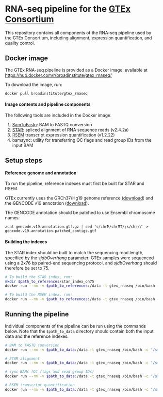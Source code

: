 # RNA-seq pipeline for the [GTEx Consortium](www.gtexportal.org)

This repository contains all components of the RNA-seq pipeline used by the GTEx Consortium, including alignment, expression quantification, and quality control.

## Docker image
The GTEx RNA-seq pipeline is provided as a Docker image, available at https://hub.docker.com/r/broadinstitute/gtex_rnaseq/

To download the image, run:
```bash
docker pull broadinstitute/gtex_rnaseq
```

#### Image contents and pipeline components
The following tools are included in the Docker image:
1. [SamToFastq](http://broadinstitute.github.io/picard/command-line-overview.html#SamToFastq): BAM to FASTQ conversion
2. [STAR](https://github.com/alexdobin/STAR): spliced alignment of RNA sequence reads (v2.4.2a)
3. [RSEM](http://deweylab.github.io/RSEM) transcript expression quantification (v1.2.22)
4. bamsync: utility for transferring QC flags and read group IDs from the input BAM

##  Setup steps
#### Reference genome and annotation
To run the pipeline, reference indexes must first be built for STAR and RSEM.

GTEx currently uses the GRCh37/Hg19 genome reference ([download](http://www.broadinstitute.org/ftp/pub/seq/references/Homo_sapiens_assembly19.fasta)) and the GENCODE v19 annotation ([download](ftp://ftp.sanger.ac.uk/pub/gencode/Gencode_human/release_19/gencode.v19.annotation.gtf.gz)).

The GENCODE annotation should be patched to use Ensembl chromosome names:
```
zcat gencode.v19.annotation.gtf.gz | sed 's/chrM/chrMT/;s/chr//' > gencode.v19.annotation.patched_contigs.gtf
```

#### Building the indexes
The STAR index should be built to match the sequencing read length, specified by the _sjdbOverhang_ parameter. GTEx samples were sequenced using a 2x76 bp paired-end sequencing protocol, and _sjdbOverhang_ should therefore be set to 75.

```bash
# To build the STAR index, run:
mkdir $path_to_references/star_index_oh75
docker run --rm -v $path_to_references:/data -t gtex_rnaseq /bin/bash -c "STAR --runMode genomeGenerate --genomeDir /data/star_index_oh75 --genomeFastaFiles /data/Homo_sapiens_assembly19.fasta --sjdbGTFfile /data/gencode.v19.annotation.patched_contigs.gtf --sjdbOverhang 75 --runThreadN 4"

# To build the RSEM index, run:
docker run --rm -v $path_to_references:/data -t gtex_rnaseq /bin/bash -c "rsem-prepare-reference --num-threads 4 --gtf /data/gencode.v19.annotation.patched_contigs.gtf /data/Homo_sapiens_assembly19.fasta /data/rsem_reference/rsem_reference"
```

## Running the pipeline
Individual components of the pipeline can be run using the commands below. Note that the `$path_to_data` directory should contain both the input data and the reference indexes.

```bash
# BAM to FASTQ conversion
docker run --rm -v $path_to_data:/data -t gtex_rnaseq /bin/bash -c "/src/run_SamToFastq.py /data/$input_bam -p $prefix -o /data"

# STAR alignment
docker run --rm -v $path_to_data:/data -t gtex_rnaseq /bin/bash -c "/src/run_STAR.py /data/star_index_oh75 /data/$fastq1 /data/$fastq2 $prefix --threads 4 --output_dir /tmp/star_out && mv /tmp/star_out /data/star_out"

# sync BAMs (QC flags and read group IDs)
docker run --rm -v $path_to_data:/data -t gtex_rnaseq /bin/bash -c "/src/run_bamsync.sh /data/$input_bam /data/star_out/$prefix.Aligned.sortedByCoord.out.bam /data/star_out/$prefix"

# RSEM transcript quantification
docker run --rm -v $path_to_data:/data -t gtex_rnaseq /bin/bash -c "/src/run_RSEM.py /data/rsem_reference /data/star_out/$prefix.Aligned.toTranscriptome.out.bam /data/$prefix --threads 1"
```
